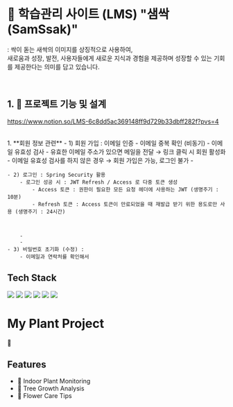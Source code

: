 # 🌱 학습관리 사이트 (LMS) "샘싹(SamSsak)"

: 싹이 돋는 새싹의 이미지를 상징적으로 사용하여, <br>
새로움과 성장, 발전, 사용자들에게 새로운 지식과 경험을 제공하며 성장할 수 있는 기회를 제공한다는 의미를 담고 있습니다.

<br>


## 1. 🌿 프로젝트 기능 및 설계 
  https://www.notion.so/LMS-6c8dd5ac369148ff9d729b33dbff282f?pvs=4

 <br>
1. **회원 정보 관련** 
    - 1) 회원 가입 : 이메일 인증
        - 이메일 중복 확인 (비동기)
        - 이메일 유효성 검사
            - 유효한 이메일 주소가 있으면 메일을 전달 → 링크 클릭 시 회원 활성화
            - 이메일 유효성 검사를 하지 않은 경우 → 회원 가입은 가능, 로그인 불가
        - 
        
    - 2) 로그인 : Spring Security 활용
        - 로그인 성공 시 : JWT Refresh / Access 로 다중 토큰 생성
            - Access 토큰 : 권한이 필요한 모든 요청 헤더에 사용하는 JWT (생명주기 : 10분)
            - Refresh 토큰 : Access 토큰이 만료되었을 때 재발급 받기 위한 용도로만 사용 (생명주기 : 24시간)
        
         
        
        - 
        - 
    - 3) 비밀번호 초기화 (수정) :
        - 이메일과 연락처를 확인해서
 



## Tech Stack
<div> 
<img src="https://img.shields.io/badge/java-007396?style=for-the-badge&logo=java&logoColor=white">
<img src="https://img.shields.io/badge/html5-E34F26?style=for-the-badge&logo=html5&logoColor=white">
<img src="https://img.shields.io/badge/css-1572B6?style=for-the-badge&logo=css3&logoColor=white">
<img src="https://img.shields.io/badge/mysql-4479A1?style=for-the-badge&logo=mysql&logoColor=white">
<img src="https://img.shields.io/badge/springboot-6DB33F?style=for-the-badge&logo=springboot&logoColor=white">
<img src="https://img.shields.io/badge/gradle-02303A?style=for-the-badge&logo=gradle&logoColor=white">
</div>


# My Plant Project
🌿

## Features

- 🌱 Indoor Plant Monitoring
- 🌳 Tree Growth Analysis
- 🌼 Flower Care Tips
